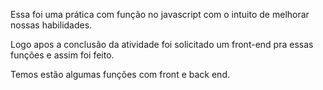 Essa foi uma prática com função no javascript com o intuito de melhorar nossas habilidades.

Logo apos a conclusão da atividade foi solicitado um front-end pra essas funções e assim foi feito.

Temos estão algumas funções com front e back end.
